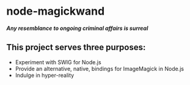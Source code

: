 # node-magickwand

***Any resemblance to ongoing criminal affairs is surreal***

## This project serves three purposes:

* Experiment with SWIG for Node.js
* Provide an alternative, native, bindings for ImageMagick in Node.js
* Indulge in hyper-reality
